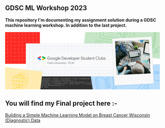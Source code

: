 ## GDSC ML Workshop 2023

**This repository I'm documenting my assignment solution during a GDSC machine learning workshop. In addition to the last project.**

![](images/unnamed.png)

## You will find my Final project here :-
[Building a Simple Machine Learning Model on Breast Cancer Wisconsin (Diagnostic) Data](https://github.com/liliansteven/Breast-Cancer-Diagnosis-KFold-and-RF-with-96-accuracy)
